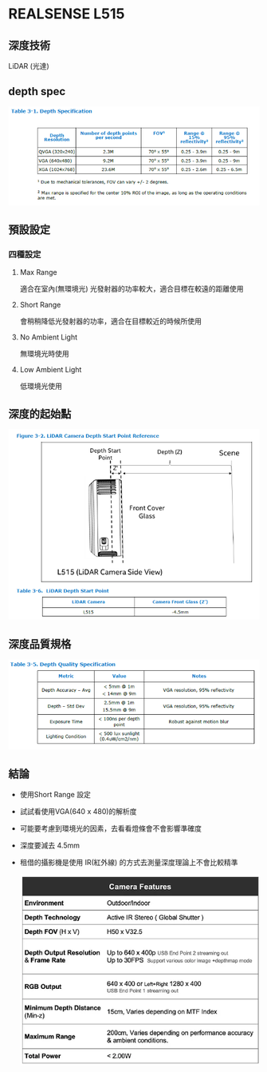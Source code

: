 # REALSENSE L515

## 深度技術
LiDAR (光達)

## depth spec

![img](./img/depth-spec.png)

## 預設設定

### 四種設定

1. Max Range
      
    適合在室內(無環境光) 光發射器的功率較大，適合目標在較遠的距離使用
2. Short Range
  
    會稍稍降低光發射器的功率，適合在目標較近的時候所使用

3. No Ambient Light
    
    無環境光時使用

4. Low Ambient Light
    
    低環境光使用


## 深度的起始點

![img](./img/depth_start_point.png) 


## 深度品質規格

![img](./img/depth_quality.png)       


## 結論
- 使用Short Range 設定 
- 試試看使用VGA(640 x 480)的解析度
- 可能要考慮到環境光的因素，去看看燈條會不會影響準確度


- 深度要減去 4.5mm
- 租借的攝影機是使用 IR(紅外線) 的方式去測量深度理論上不會比較精準
    
    ![img](./img/G53.png) 




